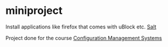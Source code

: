 # miniproject
Install applications like firefox that comes with uBlock etc. [Salt](https://saltproject.io/)

Project done for the course  [Configuration Management Systems](https://terokarvinen.com/2022/palvelinten-hallinta-2022p2/?from=MoodleNews)
